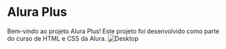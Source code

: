 # Alura Plus
Bem-vindo ao projeto Alura Plus! Este projeto foi desenvolvido como parte do curso de HTML e CSS da Alura.
![Desktop](https://github.com/mirianprates/alura-plus/assets/129620883/8c8be2ee-2f04-44dc-800a-598bbb21beed)

